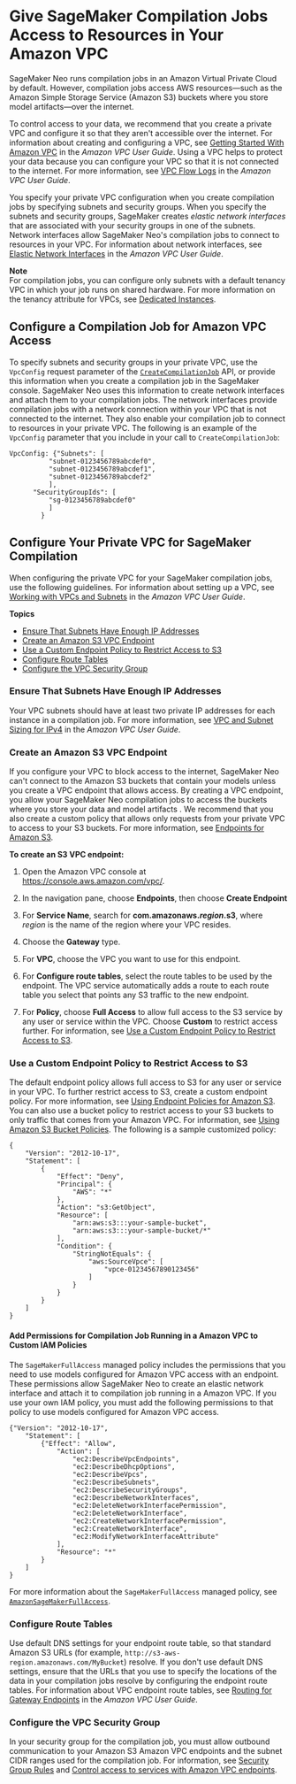 # Give SageMaker Compilation Jobs Access to Resources in Your Amazon VPC<a name="neo-vpc"></a>

SageMaker Neo runs compilation jobs in an Amazon Virtual Private Cloud by default\. However, compilation jobs access AWS resources—such as the Amazon Simple Storage Service \(Amazon S3\) buckets where you store model artifacts—over the internet\.

To control access to your data, we recommend that you create a private VPC and configure it so that they aren't accessible over the internet\. For information about creating and configuring a VPC, see [Getting Started With Amazon VPC](https://docs.aws.amazon.com/AmazonVPC/latest/UserGuide/getting-started-ipv4.html) in the *Amazon VPC User Guide*\. Using a VPC helps to protect your data because you can configure your VPC so that it is not connected to the internet\. For more information, see [VPC Flow Logs](https://docs.aws.amazon.com/AmazonVPC/latest/UserGuide/flow-logs.html) in the *Amazon VPC User Guide*\.

You specify your private VPC configuration when you create compilation jobs by specifying subnets and security groups\. When you specify the subnets and security groups, SageMaker creates *elastic network interfaces* that are associated with your security groups in one of the subnets\. Network interfaces allow SageMaker Neo's compilation jobs to connect to resources in your VPC\. For information about network interfaces, see [Elastic Network Interfaces](https://docs.aws.amazon.com/AmazonVPC/latest/UserGuide/VPC_ElasticNetworkInterfaces.html) in the *Amazon VPC User Guide*\.

**Note**  
For compilation jobs, you can configure only subnets with a default tenancy VPC in which your job runs on shared hardware\. For more information on the tenancy attribute for VPCs, see [Dedicated Instances](https://docs.aws.amazon.com/AWSEC2/latest/UserGuide/dedicated-instance.html)\.

## Configure a Compilation Job for Amazon VPC Access<a name="neo-vpc-configure"></a>

To specify subnets and security groups in your private VPC, use the `VpcConfig` request parameter of the [ `CreateCompilationJob`](https://docs.aws.amazon.com/sagemaker/latest/APIReference/API_CreateCompilationJob.html) API, or provide this information when you create a compilation job in the SageMaker console\. SageMaker Neo uses this information to create network interfaces and attach them to your compilation jobs\. The network interfaces provide compilation jobs with a network connection within your VPC that is not connected to the internet\. They also enable your compilation job to connect to resources in your private VPC\. The following is an example of the `VpcConfig` parameter that you include in your call to `CreateCompilationJob`:

```
VpcConfig: {"Subnets": [
          "subnet-0123456789abcdef0",
          "subnet-0123456789abcdef1",
          "subnet-0123456789abcdef2"
          ],
      "SecurityGroupIds": [
          "sg-0123456789abcdef0"
          ]
        }
```

## Configure Your Private VPC for SageMaker Compilation<a name="neo-vpc-vpc"></a>

When configuring the private VPC for your SageMaker compilation jobs, use the following guidelines\. For information about setting up a VPC, see [Working with VPCs and Subnets](https://docs.aws.amazon.com/AmazonVPC/latest/UserGuide/working-with-vpcs.html) in the *Amazon VPC User Guide*\.

**Topics**
+ [Ensure That Subnets Have Enough IP Addresses](#neo-vpc-ip)
+ [Create an Amazon S3 VPC Endpoint](#neo-vpc-s3)
+ [Use a Custom Endpoint Policy to Restrict Access to S3](#neo-vpc-policy)
+ [Configure Route Tables](#neo-vpc-route-table)
+ [Configure the VPC Security Group](#neo-vpc-groups)

### Ensure That Subnets Have Enough IP Addresses<a name="neo-vpc-ip"></a>

Your VPC subnets should have at least two private IP addresses for each instance in a compilation job\. For more information, see [VPC and Subnet Sizing for IPv4](https://docs.aws.amazon.com/AmazonVPC/latest/UserGuide/VPC_Subnets.html#vpc-sizing-ipv4) in the *Amazon VPC User Guide*\.

### Create an Amazon S3 VPC Endpoint<a name="neo-vpc-s3"></a>

If you configure your VPC to block access to the internet, SageMaker Neo can't connect to the Amazon S3 buckets that contain your models unless you create a VPC endpoint that allows access\. By creating a VPC endpoint, you allow your SageMaker Neo compilation jobs to access the buckets where you store your data and model artifacts \. We recommend that you also create a custom policy that allows only requests from your private VPC to access to your S3 buckets\. For more information, see [Endpoints for Amazon S3](https://docs.aws.amazon.com/AmazonVPC/latest/UserGuide/vpc-endpoints-s3.html)\.

**To create an S3 VPC endpoint:**

1. Open the Amazon VPC console at [https://console\.aws\.amazon\.com/vpc/](https://console.aws.amazon.com/vpc/)\.

1. In the navigation pane, choose **Endpoints**, then choose **Create Endpoint**

1. For **Service Name**, search for **com\.amazonaws\.*region*\.s3**, where *region* is the name of the region where your VPC resides\.

1. Choose the **Gateway** type\.

1. For **VPC**, choose the VPC you want to use for this endpoint\.

1. For **Configure route tables**, select the route tables to be used by the endpoint\. The VPC service automatically adds a route to each route table you select that points any S3 traffic to the new endpoint\.

1. For **Policy**, choose **Full Access** to allow full access to the S3 service by any user or service within the VPC\. Choose **Custom** to restrict access further\. For information, see [Use a Custom Endpoint Policy to Restrict Access to S3](train-vpc.md#train-vpc-policy)\.

### Use a Custom Endpoint Policy to Restrict Access to S3<a name="neo-vpc-policy"></a>

The default endpoint policy allows full access to S3 for any user or service in your VPC\. To further restrict access to S3, create a custom endpoint policy\. For more information, see [Using Endpoint Policies for Amazon S3](https://docs.aws.amazon.com/vpc/latest/userguide/vpc-endpoints-s3.html#vpc-endpoints-policies-s3)\. You can also use a bucket policy to restrict access to your S3 buckets to only traffic that comes from your Amazon VPC\. For information, see [Using Amazon S3 Bucket Policies](https://docs.aws.amazon.com/vpc/latest/userguide/vpc-endpoints-s3.html#vpc-endpoints-s3-bucket-policies)\. The following is a sample customized policy:

```
{
    "Version": "2012-10-17",
    "Statement": [
        {
            "Effect": "Deny",
            "Principal": {
                "AWS": "*"
            },
            "Action": "s3:GetObject",
            "Resource": [
                "arn:aws:s3:::your-sample-bucket",
                "arn:aws:s3:::your-sample-bucket/*"
            ],
            "Condition": {
                "StringNotEquals": {
                    "aws:SourceVpce": [
                        "vpce-01234567890123456"
                    ]
                }
            }
        }
    ]
}
```

#### Add Permissions for Compilation Job Running in a Amazon VPC to Custom IAM Policies<a name="neo-vpc-custom-iam"></a>

The `SageMakerFullAccess` managed policy includes the permissions that you need to use models configured for Amazon VPC access with an endpoint\. These permissions allow SageMaker Neo to create an elastic network interface and attach it to compilation job running in a Amazon VPC\. If you use your own IAM policy, you must add the following permissions to that policy to use models configured for Amazon VPC access\.

```
{"Version": "2012-10-17",
    "Statement": [
        {"Effect": "Allow",
            "Action": [
                "ec2:DescribeVpcEndpoints",
                "ec2:DescribeDhcpOptions",
                "ec2:DescribeVpcs",
                "ec2:DescribeSubnets",
                "ec2:DescribeSecurityGroups",
                "ec2:DescribeNetworkInterfaces",
                "ec2:DeleteNetworkInterfacePermission",
                "ec2:DeleteNetworkInterface",
                "ec2:CreateNetworkInterfacePermission",
                "ec2:CreateNetworkInterface",
                "ec2:ModifyNetworkInterfaceAttribute"
            ],
            "Resource": "*"
        }
    ]
}
```

For more information about the `SageMakerFullAccess` managed policy, see [`AmazonSageMakerFullAccess`](security-iam-awsmanpol.md#security-iam-awsmanpol-AmazonSageMakerFullAccess)\.

### Configure Route Tables<a name="neo-vpc-route-table"></a>

Use default DNS settings for your endpoint route table, so that standard Amazon S3 URLs \(for example, `http://s3-aws-region.amazonaws.com/MyBucket`\) resolve\. If you don't use default DNS settings, ensure that the URLs that you use to specify the locations of the data in your compilation jobs resolve by configuring the endpoint route tables\. For information about VPC endpoint route tables, see [Routing for Gateway Endpoints](https://docs.aws.amazon.com/AmazonVPC/latest/UserGuide/vpce-gateway.html#vpc-endpoints-routing) in the *Amazon VPC User Guide*\.

### Configure the VPC Security Group<a name="neo-vpc-groups"></a>

In your security group for the compilation job, you must allow outbound communication to your Amazon S3 Amazon VPC endpoints and the subnet CIDR ranges used for the compilation job\. For information, see [Security Group Rules](https://docs.aws.amazon.com/AmazonVPC/latest/UserGuide/VPC_SecurityGroups.html#SecurityGroupRules) and [Control access to services with Amazon VPC endpoints](https://docs.aws.amazon.com/AmazonVPC/latest/UserGuide/vpc-endpoints-access.html)\.